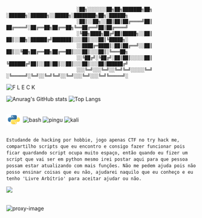 
```

                          ░██╗░░░░░░░██╗██╗███████╗██╗  ░██████╗░██████╗░░█████╗░████████╗██╗░██████╗
                          ░██║░░██╗░░██║██║██╔════╝██║  ██╔════╝░██╔══██╗██╔══██╗╚══██╔══╝██║██╔════╝
                          ░╚██╗████╗██╔╝██║█████╗░░██║  ██║░░██╗░██████╔╝███████║░░░██║░░░██║╚█████╗░
                          ░░████╔═████║░██║██╔══╝░░██║  ██║░░╚██╗██╔══██╗██╔══██║░░░██║░░░██║░╚═══██╗
                          ░░╚██╔╝░╚██╔╝░██║██║░░░░░██║  ╚██████╔╝██║░░██║██║░░██║░░░██║░░░██║██████╔╝
                          ░░░╚═╝░░░╚═╝░░╚═╝╚═╝░░░░░╚═╝  ░╚═════╝░╚═╝░░╚═╝╚═╝░░╚═╝░░░╚═╝░░░╚═╝╚═════╝░
```


![F L E C K](https://github.com/00fleck/00fleck/assets/70480704/ba1b18c0-fae1-4bc0-8efb-56fbf0ede3a7)



![Anurag's GitHub stats](https://github-readme-stats.vercel.app/api?username=00fleck&show_icons=true&theme=dark)
![Top Langs](https://github-readme-stats.vercel.app/api/top-langs/?username=00fleck&layout=compact&show_icons=true&theme=dark)

<div style="display: inline_block"><br>
 <img align="center" alt="Python" height="30" width="40" src="https://raw.githubusercontent.com/devicons/devicon/master/icons/python/python-original.svg">
 <img align="center" alt="bash" height="30" width="35" src="https://github.com/00fleck/00fleck/assets/70480704/70e04056-68db-4bc2-95f3-cef46e1aa2f6">
 <img align="center" alt="pingu" height="30" width="40" <img src="https://cdn.jsdelivr.net/gh/devicons/devicon@latest/icons/linux/linux-original.svg" />
 <img align="center" alt="kali" height="30" width="30" <img src="https://github.com/00fleck/00fleck/assets/70480704/36490f3f-18f4-4051-9972-b5ea1d372ca0" />
 
          
 
</div>
  
  ##

`Estudande de hacking por hobbie, jogo apenas CTF no try hack me, compartilho scripts que eu encontro e consigo fazer funcionar pois ficar quardando script ocupa muito espaço,
então quando eu fizer um script que vai ser em python mesmo irei postar aqui para que pessoa possam estar atualizando com mais funções.
 Não me pedem ajuda pois não posso ensinar coisas que eu não, ajudarei naquilo que eu conheço e eu tenho 'Livre Arbítrio' para aceitar ajudar ou não.`
 
<div> 
 <a href="https://discord.gg" target="_blank"><img src="https://img.shields.io/badge/Discord-7289DA?style=for-the-badge&logo=discord&logoColor=white" target="_blank"></a> 
  
</div>

  ##


![proxy-image](https://github.com/00fleck/00fleck/assets/70480704/88293ed8-6229-4f0d-ab39-5b86113b536a)


